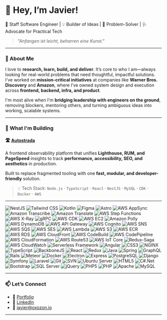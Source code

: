 # 👋 Hey, I’m Javier!

🚀 Staff Software Engineer | 💡 Builder of Ideas | 🧠 Problem-Solver | 🩺 Advocate for Practical Tech
> _"Anfangen ist leicht, beharren eine Kunst."_

---

### 🧭 About Me

I love to **research, learn, build, and deliver**. It’s core to who I am—always looking for real-world problems that need thoughtful, impactful solutions. I've worked on **mission-critical initiatives** at companies like **Warner Bros. Discovery** and **Amazon**, where I’ve owned system design and execution across **frontend, backend, infra, and product**.

I'm most alive when I'm **bridging leadership with engineers on the ground**, removing blockers, mentoring others, and turning ambiguous ideas into working, scalable systems.

---

### 🔨 What I'm Building

#### 🛣️ [Autostrada](https://autostrada.gaulatti.com)
A frontend observability platform that unifies **Lighthouse, RUM, and PageSpeed** insights to track **performance, accessibility, SEO, and aesthetics** in production.

Built to replace fragmented tooling with one **fast, modular, and developer-friendly** solution.

> 💡 Tech Stack: `Node.js` · `TypeScript` · `React` · `NestJS` · `MySQL` · `CDK` · `Docker` · `AWS`

---
![NestJS](https://img.shields.io/badge/NestJS-E0234E?logo=nestjs&logoColor=white&style=for-the-badge)
![Tailwind CSS](https://img.shields.io/badge/TailwindCSS-06B6D4?logo=tailwindcss&logoColor=white&style=for-the-badge)
![Kotlin](https://img.shields.io/badge/Kotlin-7F52FF?logo=kotlin&logoColor=white&style=for-the-badge)
![Figma](https://img.shields.io/badge/Figma-F24E1E?logo=figma&logoColor=white&style=for-the-badge)
![Astro](https://img.shields.io/badge/Astro-FF5D01?logo=astro&logoColor=white&style=for-the-badge)
![AWS AppSync](https://img.shields.io/badge/AWS_AppSync-FF9900?logo=amazonaws&logoColor=white&style=for-the-badge)
![Amazon Transcribe](https://img.shields.io/badge/Amazon_Transcribe-FF9900?logo=amazonaws&logoColor=white&style=for-the-badge)
![Amazon Translate](https://img.shields.io/badge/Amazon_Translate-FF9900?logo=amazonaws&logoColor=white&style=for-the-badge)
![AWS Step Functions](https://img.shields.io/badge/AWS_Step_Functions-FF9900?logo=amazonaws&logoColor=white&style=for-the-badge)
![AWS X-Ray](https://img.shields.io/badge/AWS_X--Ray-FF9900?logo=amazonaws&logoColor=white&style=for-the-badge)
![gRPC](https://img.shields.io/badge/gRPC-4488CC?logo=grpc&logoColor=white&style=for-the-badge)
![AWS CDK](https://img.shields.io/badge/AWS_CDK-FF9900?logo=amazonaws&logoColor=white&style=for-the-badge)
![AWS EC2](https://img.shields.io/badge/AWS_EC2-FF9900?logo=amazonaws&logoColor=white&style=for-the-badge)
![Amazon Polly](https://img.shields.io/badge/Amazon_Polly-FF9900?logo=amazonaws&logoColor=white&style=for-the-badge)
![AWS DynamoDB](https://img.shields.io/badge/DynamoDB-4053D6?logo=amazondynamodb&logoColor=white&style=for-the-badge)
![AWS API Gateway](https://img.shields.io/badge/API_Gateway-FF9900?logo=amazonaws&logoColor=white&style=for-the-badge)
![AWS Cognito](https://img.shields.io/badge/AWS_Cognito-FF9900?logo=amazonaws&logoColor=white&style=for-the-badge)
![AWS SNS](https://img.shields.io/badge/AWS_SNS-FF9900?logo=amazonaws&logoColor=white&style=for-the-badge)
![AWS SQS](https://img.shields.io/badge/AWS_SQS-FF9900?logo=amazonaws&logoColor=white&style=for-the-badge)
![AWS SES](https://img.shields.io/badge/AWS_SES-FF9900?logo=amazonaws&logoColor=white&style=for-the-badge)
![AWS Lambda](https://img.shields.io/badge/AWS_Lambda-FF9900?logo=awslambda&logoColor=white&style=for-the-badge)
![AWS S3](https://img.shields.io/badge/AWS_S3-569A31?logo=amazonaws&logoColor=white&style=for-the-badge)
![AWS ECR](https://img.shields.io/badge/AWS_ECR-FF9900?logo=amazonaws&logoColor=white&style=for-the-badge)
![AWS RDS](https://img.shields.io/badge/AWS_RDS-527FFF?logo=amazonrds&logoColor=white&style=for-the-badge)
![AWS CloudFront](https://img.shields.io/badge/AWS_CloudFront-FF9900?logo=amazonaws&logoColor=white&style=for-the-badge)
![AWS CodeBuild](https://img.shields.io/badge/AWS_CodeBuild-FF9900?logo=amazonaws&logoColor=white&style=for-the-badge)
![AWS CodePipeline](https://img.shields.io/badge/AWS_CodePipeline-FF9900?logo=amazonaws&logoColor=white&style=for-the-badge)
![AWS CloudFormation](https://img.shields.io/badge/AWS_CloudFormation-FF9900?logo=amazonaws&logoColor=white&style=for-the-badge)
![AWS Route53](https://img.shields.io/badge/AWS_Route53-FF9900?logo=amazonaws&logoColor=white&style=for-the-badge)
![AWS IoT Core](https://img.shields.io/badge/AWS_IoT_Core-FF9900?logo=amazonaws&logoColor=white&style=for-the-badge)
![Redux-Saga](https://img.shields.io/badge/Redux--Saga-999999?logo=redux&logoColor=white&style=for-the-badge)
![AWS CloudWatch](https://img.shields.io/badge/AWS_CloudWatch-FF9900?logo=amazonaws&logoColor=white&style=for-the-badge)
![Serverless Framework](https://img.shields.io/badge/Serverless-FD5750?logo=serverless&logoColor=white&style=for-the-badge)
![Angular](https://img.shields.io/badge/Angular-DD0031?logo=angular&logoColor=white&style=for-the-badge)
![CSS3](https://img.shields.io/badge/CSS3-1572B6?logo=css3&logoColor=white&style=for-the-badge)
![NGINX](https://img.shields.io/badge/Nginx-009639?logo=nginx&logoColor=white&style=for-the-badge)
![TypeScript](https://img.shields.io/badge/TypeScript-3178C6?logo=typescript&logoColor=white&style=for-the-badge)
![BackboneJS](https://img.shields.io/badge/Backbone.js-0071B5?logo=backbone.js&logoColor=white&style=for-the-badge)
![React](https://img.shields.io/badge/React-61DAFB?logo=react&logoColor=black&style=for-the-badge)
![Redux](https://img.shields.io/badge/Redux-764ABC?logo=redux&logoColor=white&style=for-the-badge)
![Java](https://img.shields.io/badge/Java-007396?logo=java&logoColor=white&style=for-the-badge)
![Spring](https://img.shields.io/badge/Spring-6DB33F?logo=spring&logoColor=white&style=for-the-badge)
![GraphQL](https://img.shields.io/badge/GraphQL-E10098?logo=graphql&logoColor=white&style=for-the-badge)
![Rails](https://img.shields.io/badge/Rails-CC0000?logo=rubyonrails&logoColor=white&style=for-the-badge)
![Meteor](https://img.shields.io/badge/Meteor-DF3939?logo=meteor&logoColor=white&style=for-the-badge)
![Docker](https://img.shields.io/badge/Docker-2496ED?logo=docker&logoColor=white&style=for-the-badge)
![Electron](https://img.shields.io/badge/Electron-47848F?logo=electron&logoColor=white&style=for-the-badge)
![Express](https://img.shields.io/badge/Express-000000?logo=express&logoColor=white&style=for-the-badge)
![PostgreSQL](https://img.shields.io/badge/PostgreSQL-4169E1?logo=postgresql&logoColor=white&style=for-the-badge)
![Django](https://img.shields.io/badge/Django-092E20?logo=django&logoColor=white&style=for-the-badge)
![Symfony](https://img.shields.io/badge/Symfony-000000?logo=symfony&logoColor=white&style=for-the-badge)
![Laravel](https://img.shields.io/badge/Laravel-FF2D20?logo=laravel&logoColor=white&style=for-the-badge)
![Git](https://img.shields.io/badge/Git-F05032?logo=git&logoColor=white&style=for-the-badge)
![SVN](https://img.shields.io/badge/Subversion-809CC9?logo=subversion&logoColor=white&style=for-the-badge)
![Ubuntu Server](https://img.shields.io/badge/Ubuntu_Server-E95420?logo=ubuntu&logoColor=white&style=for-the-badge)
![HTML5](https://img.shields.io/badge/HTML5-E34F26?logo=html5&logoColor=white&style=for-the-badge)
![C#.Net](https://img.shields.io/badge/C%23--.NET-512BD4?logo=dotnet&logoColor=white&style=for-the-badge)
![Bootstrap](https://img.shields.io/badge/Bootstrap-7952B3?logo=bootstrap&logoColor=white&style=for-the-badge)
![SQL Server](https://img.shields.io/badge/SQL_Server-CC2927?logo=microsoftsqlserver&logoColor=white&style=for-the-badge)
![jQuery](https://img.shields.io/badge/jQuery-0769AD?logo=jquery&logoColor=white&style=for-the-badge)
![PHP5](https://img.shields.io/badge/PHP5-777BB4?logo=php&logoColor=white&style=for-the-badge)
![PHP](https://img.shields.io/badge/PHP-777BB4?logo=php&logoColor=white&style=for-the-badge)
![Apache](https://img.shields.io/badge/Apache-D22128?logo=apache&logoColor=white&style=for-the-badge)
![MySQL](https://img.shields.io/badge/MySQL-4479A1?logo=mysql&logoColor=white&style=for-the-badge)

---

### 📫 Let’s Connect

- 🧠 [Portfolio](https://gaulatti.com)
- 🔗 [LinkedIn](https://linkedin.com/in/gaulatti)
- 💌 javier@oxozon.io

---
